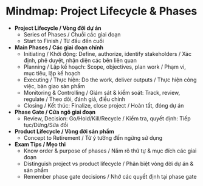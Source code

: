 # Mindmap: Project Lifecycle & Phases

- **Project Lifecycle / Vòng đời dự án**
  - Series of Phases / Chuỗi các giai đoạn
  - Start to Finish / Từ đầu đến cuối
- **Main Phases / Các giai đoạn chính**
  - Initiating / Khởi động: Define, authorize, identify stakeholders / Xác định, phê duyệt, nhận diện các bên liên quan
  - Planning / Lập kế hoạch: Scope, objectives, plan work / Phạm vi, mục tiêu, lập kế hoạch
  - Executing / Thực hiện: Do the work, deliver outputs / Thực hiện công việc, bàn giao sản phẩm
  - Monitoring & Controlling / Giám sát & kiểm soát: Track, review, regulate / Theo dõi, đánh giá, điều chỉnh
  - Closing / Kết thúc: Finalize, close project / Hoàn tất, đóng dự án
- **Phase Gate / Cửa ngõ giai đoạn**
  - Review, Decision: Go/Hold/Kill/Recycle / Kiểm tra, quyết định: Tiếp tục/Dừng/Sửa đổi
- **Product Lifecycle / Vòng đời sản phẩm**
  - Concept to Retirement / Từ ý tưởng đến ngừng sử dụng
- **Exam Tips / Mẹo thi**
  - Know order & purpose of phases / Nắm rõ thứ tự & mục đích các giai đoạn
  - Distinguish project vs product lifecycle / Phân biệt vòng đời dự án & sản phẩm
  - Remember phase gate decisions / Nhớ các quyết định tại phase gate 